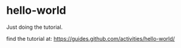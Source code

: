 # hello-world
Just doing the tutorial.

find the tutorial at: 
  https://guides.github.com/activities/hello-world/ 
